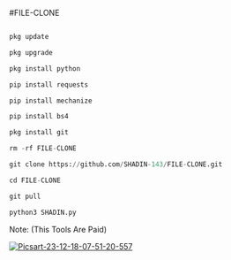#FILE-CLONE 
```python

pkg update

pkg upgrade

pkg install python

pip install requests

pip install mechanize

pip install bs4

pkg install git

rm -rf FILE-CLONE

git clone https://github.com/SHADIN-143/FILE-CLONE.git

cd FILE-CLONE

git pull

python3 SHADIN.py
```
Note: (This Tools Are Paid)

<a href="https://ibb.co/bHvQjt9"><img src="https://i.ibb.co/tZ2QwRr/Picsart-23-12-18-07-51-20-557.jpg" alt="Picsart-23-12-18-07-51-20-557" border="0"></a>
